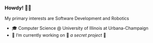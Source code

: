 ### Howdy! 🤠👋
My primary interests are Software Development and Robotics
- 🎓 Computer Science @ University of Illinois at Urbana-Champaign
- 🔭 I’m currently working on 👀 _a secret project_ 👀
<!--
**ayuram/ayuram** is a ✨ _special_ ✨ repository because its `README.md` (this file) appears on your GitHub profile.

Here are some ideas to get you started:

- 🔭 I’m currently working on ...
- 🌱 I’m currently learning ...
- 👯 I’m looking to collaborate on ...
- 🤔 I’m looking for help with ...
- 💬 Ask me about ...
- 📫 How to reach me: ...
- 😄 Pronouns: ...
- ⚡ Fun fact: ...
-->
